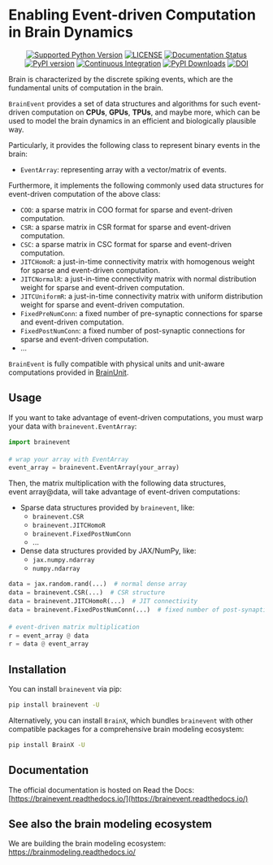 # Enabling Event-driven Computation in Brain Dynamics

[//]: # (<p align="center">)

[//]: # (  	<img alt="Header image of brainevent." src="https://github.com/chaobrain/brainevent/blob/main/docs/_static/brainevent.png" width=50%>)

[//]: # (</p> )



<p align="center">
	<a href="https://pypi.org/project/brainevent/"><img alt="Supported Python Version" src="https://img.shields.io/pypi/pyversions/brainevent"></a>
	<a href="https://github.com/chaobrain/brainevent/blob/main/LICENSE"><img alt="LICENSE" src="https://img.shields.io/badge/License-Apache%202.0-blue.svg"></a>
  	<a href='https://brainevent.readthedocs.io/en/latest/?badge=latest'>
        <img src='https://readthedocs.org/projects/brainevent/badge/?version=latest' alt='Documentation Status' />
    </a>
    <a href="https://badge.fury.io/py/brainevent"><img alt="PyPI version" src="https://badge.fury.io/py/brainevent.svg"></a>
    <a href="https://github.com/chaobrain/brainevent/actions/workflows/CI.yml"><img alt="Continuous Integration" src="https://github.com/chaobrain/brainevent/actions/workflows/CI.yml/badge.svg"></a>
    <a href="https://pepy.tech/projects/brainevent"><img src="https://static.pepy.tech/badge/brainevent" alt="PyPI Downloads"></a>
    <a href="https://doi.org/10.5281/zenodo.15324450"><img src="https://zenodo.org/badge/921610544.svg" alt="DOI"></a>
</p>




Brain is characterized by the discrete spiking events, which are the fundamental units of computation in the brain.

`BrainEvent` provides a set of data structures and algorithms for such event-driven computation on
**CPUs**, **GPUs**, **TPUs**, and maybe more, which can be used to model the brain dynamics in an
efficient and biologically plausible way.

Particularly, it provides the following class to represent binary events in the brain:

- ``EventArray``: representing array with a vector/matrix of events.

Furthermore, it implements the following commonly used data structures for event-driven computation
of the above class:

- ``COO``: a sparse matrix in COO format for sparse and event-driven computation.
- ``CSR``: a sparse matrix in CSR format for sparse and event-driven computation.
- ``CSC``: a sparse matrix in CSC format for sparse and event-driven computation.
- ``JITCHomoR``: a just-in-time connectivity matrix with homogenous weight for sparse and event-driven computation.
- ``JITCNormalR``: a just-in-time connectivity matrix with normal distribution weight for sparse and event-driven
  computation.
- ``JITCUniformR``: a just-in-time connectivity matrix with uniform distribution weight for sparse and event-driven
  computation.
- ``FixedPreNumConn``: a fixed number of pre-synaptic connections for sparse and event-driven computation.
- ``FixedPostNumConn``: a fixed number of post-synaptic connections for sparse and event-driven computation.
- ...

`BrainEvent` is fully compatible with physical units and unit-aware computations provided
in [BrainUnit](https://github.com/chaobrain/brainunit).

## Usage

If you want to take advantage of event-driven computations, you must warp your data with ``brainevent.EventArray``:

```python
import brainevent

# wrap your array with EventArray
event_array = brainevent.EventArray(your_array)
```

Then, the matrix multiplication with the following data structures, $\mathrm{event\ array} @ \mathrm{data}$,
will take advantage of event-driven computations:

- Sparse data structures provided by ``brainevent``, like:
    - ``brainevent.CSR``
    - ``brainevent.JITCHomoR``
    - ``brainevent.FixedPostNumConn``
    - ...
- Dense data structures provided by JAX/NumPy, like:
    - ``jax.numpy.ndarray``
    - ``numpy.ndarray``


```python
data = jax.random.rand(...)  # normal dense array
data = brainevent.CSR(...)  # CSR structure
data = brainevent.JITCHomoR(...)  # JIT connectivity
data = brainevent.FixedPostNumConn(...)  # fixed number of post-synaptic connections

# event-driven matrix multiplication
r = event_array @ data
r = data @ event_array
```

## Installation

You can install ``brainevent`` via pip:

```bash
pip install brainevent -U
```

Alternatively, you can install `BrainX`, which bundles `brainevent` with other compatible packages for a comprehensive brain modeling ecosystem:

```bash
pip install BrainX -U
```


## Documentation

The official documentation is hosted on Read the Docs: [https://brainevent.readthedocs.io/](https://brainevent.readthedocs.io/)


## See also the brain modeling ecosystem

We are building the brain modeling ecosystem: https://brainmodeling.readthedocs.io/

